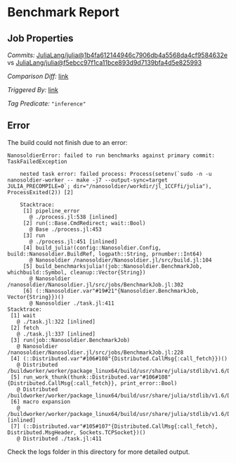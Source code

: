 # Benchmark Report

## Job Properties

*Commits:* [JuliaLang/julia@1b4fa612144946c7906db4a5568da4cf9584632e](https://github.com/JuliaLang/julia/commit/1b4fa612144946c7906db4a5568da4cf9584632e) vs [JuliaLang/julia@f5ebcc97f1ca11bce893d9d7139bfa4d5e825993](https://github.com/JuliaLang/julia/commit/f5ebcc97f1ca11bce893d9d7139bfa4d5e825993)

*Comparison Diff:* [link](https://github.com/JuliaLang/julia/compare/f5ebcc97f1ca11bce893d9d7139bfa4d5e825993..1b4fa612144946c7906db4a5568da4cf9584632e)

*Triggered By:* [link](https://github.com/JuliaLang/julia/pull/45527)

*Tag Predicate:* `"inference"`

## Error

The build could not finish due to an error:

```
NanosoldierError: failed to run benchmarks against primary commit: TaskFailedException

    nested task error: failed process: Process(setenv(`sudo -n -u nanosoldier-worker -- make -j7 --output-sync=target JULIA_PRECOMPILE=0`; dir="/nanosoldier/workdir/jl_1CCFfi/julia"), ProcessExited(2)) [2]
    
    Stacktrace:
     [1] pipeline_error
       @ ./process.jl:538 [inlined]
     [2] run(::Base.CmdRedirect; wait::Bool)
       @ Base ./process.jl:453
     [3] run
       @ ./process.jl:451 [inlined]
     [4] build_julia!(config::Nanosoldier.Config, build::Nanosoldier.BuildRef, logpath::String, prnumber::Int64)
       @ Nanosoldier /nanosoldier/Nanosoldier.jl/src/build.jl:104
     [5] build_benchmarksjulia!(job::Nanosoldier.BenchmarkJob, whichbuild::Symbol, cleanup::Vector{String})
       @ Nanosoldier /nanosoldier/Nanosoldier.jl/src/jobs/BenchmarkJob.jl:302
     [6] (::Nanosoldier.var"#19#21"{Nanosoldier.BenchmarkJob, Vector{String}})()
       @ Nanosoldier ./task.jl:411
Stacktrace:
 [1] wait
   @ ./task.jl:322 [inlined]
 [2] fetch
   @ ./task.jl:337 [inlined]
 [3] run(job::Nanosoldier.BenchmarkJob)
   @ Nanosoldier /nanosoldier/Nanosoldier.jl/src/jobs/BenchmarkJob.jl:228
 [4] (::Distributed.var"#106#108"{Distributed.CallMsg{:call_fetch}})()
   @ Distributed /buildworker/worker/package_linux64/build/usr/share/julia/stdlib/v1.6/Distributed/src/process_messages.jl:278
 [5] run_work_thunk(thunk::Distributed.var"#106#108"{Distributed.CallMsg{:call_fetch}}, print_error::Bool)
   @ Distributed /buildworker/worker/package_linux64/build/usr/share/julia/stdlib/v1.6/Distributed/src/process_messages.jl:63
 [6] macro expansion
   @ /buildworker/worker/package_linux64/build/usr/share/julia/stdlib/v1.6/Distributed/src/process_messages.jl:278 [inlined]
 [7] (::Distributed.var"#105#107"{Distributed.CallMsg{:call_fetch}, Distributed.MsgHeader, Sockets.TCPSocket})()
   @ Distributed ./task.jl:411
```

Check the logs folder in this directory for more detailed output.


